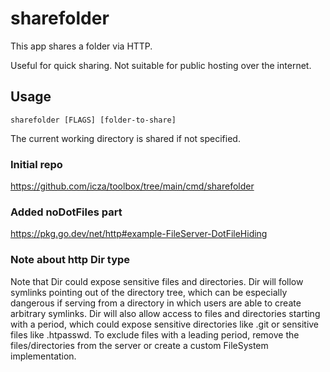 # sharefolder

This app shares a folder via HTTP.

Useful for quick sharing. Not suitable for public hosting over the internet.

## Usage

    sharefolder [FLAGS] [folder-to-share]

The current working directory is shared if not specified.

### Initial repo

https://github.com/icza/toolbox/tree/main/cmd/sharefolder

### Added noDotFiles part

https://pkg.go.dev/net/http#example-FileServer-DotFileHiding

### Note about http Dir type

Note that Dir could expose sensitive files and directories. Dir will follow symlinks pointing out of the directory tree, which can be especially dangerous if serving from a directory in which users are able to create arbitrary symlinks. Dir will also allow access to files and directories starting with a period, which could expose sensitive directories like .git or sensitive files like .htpasswd. To exclude files with a leading period, remove the files/directories from the server or create a custom FileSystem implementation.
